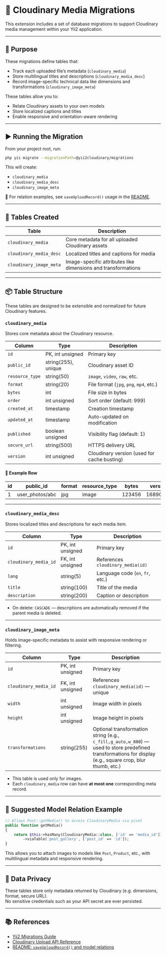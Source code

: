 # 🧱 Cloudinary Media Migrations

This extension includes a set of database migrations to support Cloudinary media management within your Yii2 application.

---

## 🎯 Purpose

These migrations define tables that:

- Track each uploaded file’s metadata (`cloudinary_media`)
- Store multilingual titles and descriptions (`cloudinary_media_desc`)
- Record image-specific technical data like dimensions and transformations (`cloudinary_image_meta`)

These tables allow you to:

- Relate Cloudinary assets to your own models
- Store localized captions and titles
- Enable responsive and orientation-aware rendering

---

## ▶️ Running the Migration

From your project root, run:

```bash
php yii migrate --migrationPath=@yii2cloudinary/migrations
```

This will create:

- `cloudinary_media`
- `cloudinary_media_desc`
- `cloudinary_image_meta`

📖 For relation examples, see `saveUploadRecord()` usage in the [README](./README.md).

---

## 📁 Tables Created

| Table | Description |
|-------|-------------|
| `cloudinary_media` | Core metadata for all uploaded Cloudinary assets |
| `cloudinary_media_desc` | Localized titles and captions for media |
| `cloudinary_image_meta` | Image-specific attributes like dimensions and transformations |

---

## 📦 Table Structure

These tables are designed to be extensible and normalized for future Cloudinary features.

### `cloudinary_media`

Stores core metadata about the Cloudinary resource.

| Column         | Type                | Description |
|----------------|---------------------|-------------|
| `id`           | PK, int unsigned    | Primary key |
| `public_id`    | string(255), unique | Cloudinary asset ID |
| `resource_type`| string(50)          | `image`, `video`, `raw`, etc. |
| `format`       | string(20)          | File format (`jpg`, `png`, `mp4`, etc.) |
| `bytes`        | int                 | File size in bytes |
| `order`        | int unsigned        | Sort order (default: 999) |
| `created_at`   | timestamp           | Creation timestamp |
| `updated_at`   | timestamp           | Auto-updated on modification |
| `published`    | boolean unsigned    | Visibility flag (default: 1) |
| `secure_url`   | string(500)         | HTTPS delivery URL |
| `version`      | int unsigned        | Cloudinary version (used for cache busting) |

#### 🧪 Example Row

| id | public_id        | format | resource_type | bytes  | version  | published |
|----|------------------|--------|---------------|--------|----------|-----------|
| 1  | user_photos/abc  | jpg    | image         | 123456 | 16890123 | 1         |

---

### `cloudinary_media_desc`

Stores localized titles and descriptions for each media item.

| Column               | Type             | Description |
|----------------------|------------------|-------------|
| `id`                 | PK, int unsigned | Primary key |
| `cloudinary_media_id`| FK, int unsigned | References `cloudinary_media(id)` |
| `lang`               | string(5)        | Language code (`en`, `fr`, etc.) |
| `title`              | string(100)      | Title of the media |
| `description`        | string(200)      | Caption or description |

- On delete: `CASCADE` — descriptions are automatically removed if the parent media is deleted.

---

### `cloudinary_image_meta`

Holds image-specific metadata to assist with responsive rendering or filtering.

| Column               | Type               | Description |
|----------------------|--------------------|-------------|
| `id`                 | PK, int unsigned   | Primary key |
| `cloudinary_media_id`| FK, int unsigned   | References `cloudinary_media(id)` — unique |
| `width`              | int unsigned       | Image width in pixels |
| `height`             | int unsigned       | Image height in pixels |
| `transformations`    | string(255)        | Optional transformation string (e.g., `c_fill,g_auto,w_800`) — used to store predefined transformations for display (e.g., square crop, blur thumb, etc.) |

- This table is used only for images.
- Each `cloudinary_media` row can have **at most one** corresponding meta record.

---

## 🔄 Suggested Model Relation Example

```php
// Allows Post::getMedia() to access CloudinaryMedia via pivot
public function getMedia()
{
    return $this->hasMany(CloudinaryMedia::class, ['id' => 'media_id'])
        ->viaTable('post_gallery', ['post_id' => 'id']);
}
```

This allows you to attach images to models like `Post`, `Product`, etc., with multilingual metadata and responsive rendering.

---

## 🔐 Data Privacy

These tables store only metadata returned by Cloudinary (e.g. dimensions, format, secure URL).  
No sensitive credentials such as your API secret are ever persisted.

---

## 📚 References

- [Yii2 Migrations Guide](https://www.yiiframework.com/doc/guide/2.0/en/db-migrations)
- [Cloudinary Upload API Reference](https://cloudinary.com/documentation/image_upload_api_reference)
- [README: `saveUploadRecord()` and model relations](./README.md)
